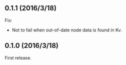 ## 0.1.1 (2016/3/18)

Fix:

- Not to fail when out-of-date node data is found in Kv.

## 0.1.0 (2016/3/18)

First release.
